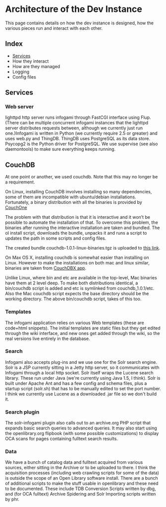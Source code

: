 # Architecture of the Dev Instance

This page contains details on how the dev instance is designed, how the various pieces run and interact with each other.

## Index
* [Services](#services)
* How they interact
* How are they managed
* Logging
* Config files

## Services

### Web server 
lighttpd http server runs infogami through FastCGI interface using Flup. (There can be multiple concurrent infogami instances that the lighttpd server distributes requests between, although we currently just run one.)Infogami is written in Python (we currently require 2.5 or greater) and uses web.py and ThingDB. ThingDB uses PostgreSQL as its data store. Psycopg2 is the Python driver for PostgreSQL. We use supervise (see also daemontools) to make sure everything keeps running.

## CouchDB

At one point or another, we used couchdb. Note that this may no longer be a requirement.

On Linux, installing CouchDB involves installing so many dependencies, some of them are incompatible with ubuntu/debian installations. Fortunately, a binary distribution with all the binaries is provided by [CouchOne](http://www.couchone.com/get)

The problem with that distribution is that it is interactive and it won’t be possible to automate the installation of that. To overcome this problem, the binaries after running the interactive installation are taken and bundled. The ol install script, downloads the bundle, unpacks it and runs a script to updates the path in some scripts and config files.

The created bundle couchdb-1.0.1-linux-binaries.tgz is uploaded to [this link](http://www.archive.org/details/ol_vendor).

On Max OS X, installing couchdb is somewhat easier than installing on Linux. However to make the installations on both mac and linux similar, binaries are taken from [CouchDBX app](http://dl.couchone.com/dl/26f246a0fe23d6a53d532671330bf06d/CouchDBX-1.0.1.1.zip).

Unlike Linux, where bin and etc are available in the top-level, Mac binaries have them at 2 level deep. To make both distributions identical, a bin/couchdb script is added and etc is symlinked from couchdb_1.0.1/etc. Also the Mac couchdb script expects the base directory should be the working directory. The above bin/couchdb script, takes of this too.

### Templates 
The infogami application relies on various Web templates (these are code+html snippets). The initial templates are static files but they get edited through the wiki interface, and new ones get added through the wiki, so the real versions live entirely in the database.

### Search 
Infogami also accepts plug-ins and we use one for the Solr search engine. Solr is a JSP currently sitting in a Jetty http server, so it communicates with Infogami through a local http socket. Solr itself wraps the Lucene search library. These run under Java (we're currently using Java 1.5, I think). Solr is built under Apache Ant and has a few config and schema files, plus a startup script (solr.sh) that has to be manually edited to set the port number. I think we currently use Lucene as a downloaded .jar file so we don't build it.

### Search plugin 
The solr-infogami plugin also calls out to an archive.org PHP script that expands basic search queries to advanced queries. It may also start using the openlibrary.org flipbook (with some possible customizations) to display OCA scans for pages containing fulltext search results.

### Data 
We have a bunch of catalog data and fulltext acquired from various sources, either sitting in the Archive or to be uploaded to there. I think the acquisition processes (including web crawling scripts for some of the data) is outside the scope of an Open Library software install. There are a bunch of additional scripts to make the stuff usable in openlibrary and these need to be documented. These include TDB Conversion Scripts written by dbg, and (for OCA fulltext) Archive Spidering and Solr Importing scripts written by phr. 